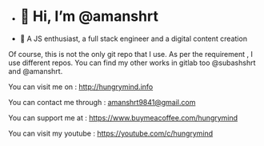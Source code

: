 - # 👋 Hi, I’m @amanshrt #
- 👀 A JS enthusiast, a full stack engineer and a digital content creation

Of course, this is not the only git repo that I use. As per the requirement , I use different repos. You can find my other works in gitlab too @subashshrt and @amanshrt.

You can visit me  on : http://hungrymind.info

You can contact me through : amanshrt9841@gmail.com

You can support me at : https://www.buymeacoffee.com/hungrymind

You can visit my youtube : https://youtube.com/c/hungrymind



<!---
amanshrt/amanshrt is a ✨ special ✨ repository because its `README.md` (this file) appears on your GitHub profile.
You can click the Preview link to take a look at your changes.
--->
